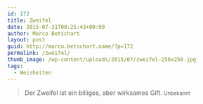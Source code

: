 ```yaml
---
id: 172
title: Zweifel
date: 2015-07-31T00:25:43+00:00
author: Marco Betschart
layout: post
guid: http://marco.betschart.name/?p=172
permalink: /zweifel/
thumb_image: /wp-content/uploads/2015/07/zweifel-256x256.jpg
tags:
  - Weisheiten
---
```

> Der Zweifel ist ein billiges, aber wirksames Gift. <small>Unbekannt</small>